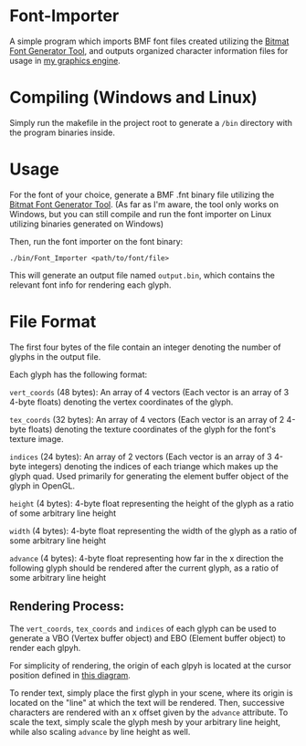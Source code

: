 # Font-Importer
A simple program which imports BMF font files created utilizing the [Bitmat Font Generator Tool](https://www.angelcode.com/products/bmfont/), and outputs organized character information files for usage in [my graphics engine](https://github.com/Jack-Saysana/OpenGL-Graphics-Engine).

# Compiling (Windows and Linux)
Simply run the makefile in the project root to generate a `/bin` directory with the program binaries inside.

# Usage
For the font of your choice, generate a BMF .fnt binary file utilizing the [Bitmat Font Generator Tool](https://www.angelcode.com/products/bmfont/). (As far as I'm aware, the tool only works on Windows, but you can still compile and run the font importer on Linux utilizing binaries generated on Windows)

Then, run the font importer on the font binary:
```
./bin/Font_Importer <path/to/font/file>
```
This will generate an output file named `output.bin`, which contains the relevant font info for rendering each glyph.

# File Format
The first four bytes of the file contain an integer denoting the number of glyphs in the output file.

Each glyph has the following format:

`vert_coords` (48 bytes): An array of 4 vectors (Each vector is an array of 3 4-byte floats) denoting the vertex coordinates of the glyph.

`tex_coords` (32 bytes): An array of 4 vectors (Each vector is an array of 2 4-byte floats) denoting the texture coordinates of the glyph for the font's texture image.

`indices` (24 bytes): An array of 2 vectors (Each vector is an array of 3 4-byte integers) denoting the indices of each triange which makes up the glyph quad. Used primarily for generating the element buffer object of the glyph in OpenGL.

`height` (4 bytes): 4-byte float representing the height of the glyph as a ratio of some arbitrary line height

`width` (4 bytes): 4-byte float representing the width of the glyph as a ratio of some arbitrary line height

`advance` (4 bytes): 4-byte float representing how far in the x direction the following glyph should be rendered after the current glyph, as a ratio of some arbitrary line height

## Rendering Process:
The `vert_coords`, `tex_coords` and `indices` of each glyph can be used to generate a VBO (Vertex buffer object) and EBO (Element buffer object) to render each glpyh.

For simplicity of rendering, the origin of each glpyh is located at the cursor position defined in [this diagram](https://www.angelcode.com/products/bmfont/doc/render_text.html).

To render text, simply place the first glyph in your scene, where its origin is located on the "line" at which the text will be rendered. Then, successive characters are rendered with an x offset given by the `advance` attribute. To scale the text, simply scale the glyph mesh by your arbitrary line height, while also scaling `advance` by line height as well.
